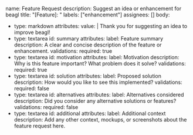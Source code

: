 name: Feature Request
description: Suggest an idea or enhancement for beagl
title: "[Feature]: "
labels: ["enhancement"]
assignees: []
body:
  - type: markdown
    attributes:
      value: |
        Thank you for suggesting an idea to improve beagl!
  - type: textarea
    id: summary
    attributes:
      label: Feature summary
      description: A clear and concise description of the feature or enhancement.
    validations:
      required: true
  - type: textarea
    id: motivation
    attributes:
      label: Motivation
      description: Why is this feature important? What problem does it solve?
    validations:
      required: true
  - type: textarea
    id: solution
    attributes:
      label: Proposed solution
      description: How would you like to see this implemented?
    validations:
      required: false
  - type: textarea
    id: alternatives
    attributes:
      label: Alternatives considered
      description: Did you consider any alternative solutions or features?
    validations:
      required: false
  - type: textarea
    id: additional
    attributes:
      label: Additional context
      description: Add any other context, mockups, or screenshots about the feature request here.
